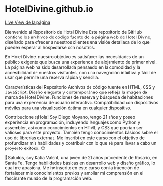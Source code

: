 # HotelDivine.github.io
[Live View de la página](https://hoteldivine.github.io/)

Bienvenido al Repositorio de Hotel Divine
Este repositorio de GitHub contiene los archivos de código fuente de la página web de Hotel Divine, diseñado para ofrecer a nuestros clientes una visión detallada de lo que pueden esperar al hospedarse con nosotros.

En Hotel Divine, nuestro objetivo es satisfacer las necesidades de un público exigente que busca una experiencia de alojamiento de primer nivel. La página web ha sido desarrollada pensando en la comodidad y la accesibilidad de nuestros visitantes, con una navegación intuitiva y fácil de usar que permite una reserva rápida y sencilla.

Características del Repositorio
Archivos de código fuente en HTML, CSS y JavaScript.
Diseño elegante y contemporáneo que refleja la imagen de marca de Hotel Divine.
Funciones de reserva y búsqueda de habitaciones para una experiencia de usuario interactiva.
Compatibilidad con dispositivos móviles para una visualización óptima en cualquier dispositivo.



Contribucione
s¡Hola! Soy Diego Moyano, tengo 21 años y poseo experiencia en programación, incluyendo lenguajes como Python y assembler, así como conocimientos en HTML y CSS que podrían ser valiosos para este proyecto. También tengo conocimientos básicos sobre el uso de librerías externas. Me inscribí en este curso con el objetivo de profundizar mis habilidades y contribuir con lo que sé para llevar a cabo un proyecto exitoso. 😉

👋Saludos, soy Katia Valent, una joven de 21 años procedente de Rosario, en Santa Fe. Tengo habilidades básicas en desarrollo web y diseño gráfico, lo cual me apasiona. Me he inscrito en este curso con la intención de fortalecer mis conocimientos previos y ampliar mi comprensión en el fascinante mundo de la programación web.
